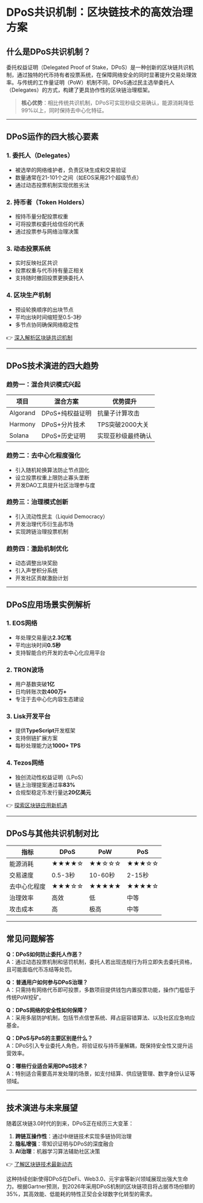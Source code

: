 # DPoS共识机制：区块链技术的高效治理方案

## 什么是DPoS共识机制？

委托权益证明（Delegated Proof of Stake，DPoS）是一种创新的区块链共识机制，通过独特的代币持有者投票系统，在保障网络安全的同时显著提升交易处理效率。与传统的工作量证明（PoW）机制不同，DPoS通过民主选举委托人（Delegates）的方式，构建了更具协作性的区块链治理框架。

> **核心优势**：相比传统共识机制，DPoS可实现秒级交易确认，能源消耗降低99%以上，同时保持去中心化特征。

---

## DPoS运作的四大核心要素

### 1. 委托人（Delegates）
- 被选举的网络维护者，负责区块生成和交易验证
- 数量通常在21-101个之间（如EOS采用21个超级节点）
- 通过动态投票机制实现优胜劣汰

### 2. 持币者（Token Holders）
- 按持币量分配投票权重
- 可将投票权委托给信任的代表
- 通过投票参与网络治理决策

### 3. 动态投票系统
- 实时反映社区共识
- 投票权重与代币持有量正相关
- 支持随时撤回投票更换委托人

### 4. 区块生产机制
- 预设轮换顺序的出块节点
- 平均出块时间缩短至0.5-3秒
- 多节点协同确保网络稳定性

👉 [深入解析区块链共识机制](https://bit.ly/okx_welcome)

---

## DPoS技术演进的四大趋势

### 趋势一：混合共识模式兴起
| 项目        | 混合方案                  | 优势提升               |
|-----------|-----------------------|--------------------|
| Algorand  | DPoS+纯权益证明         | 抗量子计算攻击        |
| Harmony   | DPoS+分片技术           | TPS突破2000大关      |
| Solana    | DPoS+历史证明           | 实现亚秒级最终确认    |

### 趋势二：去中心化程度强化
- 引入随机轮换算法防止节点固化
- 设立投票权重上限防止寡头垄断
- 开发DAO工具提升社区治理参与度

### 趋势三：治理模式创新
- 引入流动性民主（Liquid Democracy）
- 开发治理代币衍生品市场
- 实现跨链治理投票机制

### 趋势四：激励机制优化
- 动态调整出块奖励
- 引入声誉积分系统
- 开发社区贡献激励计划

---

## DPoS应用场景实例解析

### 1. EOS网络
- 年处理交易量达**2.3亿笔**
- 平均出块时间**0.5秒**
- 支持智能合约开发的去中心化应用平台

### 2. TRON波场
- 用户基数突破**1亿**
- 日均转账次数**400万+**
- 专注于去中心化内容生态建设

### 3. Lisk开发平台
- 提供**TypeScript**开发框架
- 支持侧链扩展方案
- 每秒处理能力达**1000+ TPS**

### 4. Tezos网络
- 独创流动性权益证明（LPoS）
- 链上治理提案通过率**83%**
- 合规型稳定币发行量达**20亿美元**

👉 [探索区块链应用新机遇](https://bit.ly/okx_welcome)

---

## DPoS与其他共识机制对比

| 指标          | DPoS       | PoW        | PoS        |
|-------------|----------|----------|----------|
| 能源消耗      | ★★★★☆    | ★★☆☆☆    | ★★★☆☆    |
| 交易速度      | 0.5-3秒  | 10-60秒  | 2-15秒   |
| 去中心化程度   | ★★★☆☆    | ★★★★★    | ★★★★☆    |
| 治理效率      | 高效     | 低       | 中等     |
| 攻击成本      | 高       | 极高     | 中等     |

---

## 常见问题解答

**Q：DPoS如何防止委托人作恶？**  
A：通过动态投票机制和惩罚机制，委托人若出现违规行为将立即失去委托资格，且可能面临代币冻结等处罚。

**Q：普通用户如何参与DPoS治理？**  
A：只需持有网络代币即可投票，多数项目提供钱包内置投票功能，操作门槛低于传统PoW挖矿。

**Q：DPoS网络的安全性如何保障？**  
A：采用多层防护机制，包括节点信誉系统、拜占庭容错算法、以及社区应急响应基金。

**Q：DPoS与PoS的主要区别是什么？**  
A：DPoS引入专业委托人角色，将验证权与持币量解耦，既保持安全性又提升运营效率。

**Q：哪些行业适合采用DPoS技术？**  
A：特别适合需要高并发处理的场景，如支付结算、供应链管理、数字身份认证等领域。

---

## 技术演进与未来展望

随着区块链3.0时代的到来，DPoS正在经历三大变革：
1. **跨链互操作性**：通过中继链技术实现多链协同治理
2. **隐私增强**：零知识证明与DPoS的深度融合
3. **AI治理**：机器学习算法辅助社区决策

👉 [了解区块链技术最新动态](https://bit.ly/okx_welcome)

这种持续创新使得DPoS在DeFi、Web3.0、元宇宙等新兴领域展现出强大生命力。根据Gartner预测，到2026年采用DPoS机制的区块链项目将占据市场份额的35%，其高效能、低能耗的特性正契合全球数字化转型的需求。